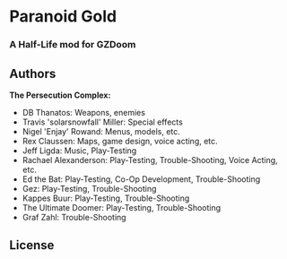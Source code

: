 # Paranoid Gold
### A Half-Life mod for GZDoom

## Authors
**The Persecution Complex:**
- DB Thanatos: Weapons, enemies
- Travis 'solarsnowfall' Miller: Special effects
- Nigel 'Enjay' Rowand: Menus, models, etc.
- Rex Claussen: Maps, game design, voice acting, etc.
- Jeff Ligda: Music, Play-Testing
- Rachael Alexanderson: Play-Testing, Trouble-Shooting, Voice Acting, etc.
- Ed the Bat: Play-Testing, Co-Op Development, Trouble-Shooting
- Gez: Play-Testing, Trouble-Shooting
- Kappes Buur: Play-Testing, Trouble-Shooting
- The Ultimate Doomer: Play-Testing, Trouble-Shooting
- Graf Zahl: Trouble-Shooting

## License
